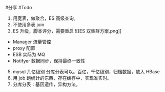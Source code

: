 #分享 #Todo 


1. 用宽表，做聚合，ES 高级查询。
2. 不使用多表 join 
3. ES 升级，脚本评分，需要重启
![[ES 双集群方案.png]]

- Manager 流量管控
- proxy 配置
- ESB 实际为 MQ
- Notifyer 数据同步，保持最终一致性

5. mysql 几亿级别 分库分表可以。百亿，千亿级别，归档数据，放入 HBase
6. 用 job 跑统计的东西，存在缓存中，实现准实时。
7. 分库分表：基因遗传，异构方法。